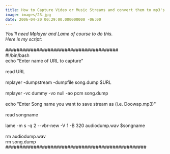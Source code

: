 ```yaml
---
title: How to Capture Video or Music Streams and convert them to mp3's
image: images/23.jpg
date: 2006-04-20 00:29:00.000000000 -06:00
---
```

<i>You'll need Mplayer and Lame of course to do this.<br />Here is my script:</i><br /><br />########################################<br />#!/bin/bash<br />echo "Enter name of URL to capture"<br /><br />read URL<br /><br />mplayer -dumpstream -dumpfile song.dump $URL<br /><br />mplayer -vc dummy -vo null -ao pcm song.dump<br /><br />echo "Enter Song name you want to save stream as (i.e. Doowap.mp3)"<br /><br />read songname<br /><br />lame -m s -q 2 --vbr-new -V 1 -B 320 audiodump.wav $songname<br /><br />rm audiodump.wav<br />rm song.dump<br />##################################################
